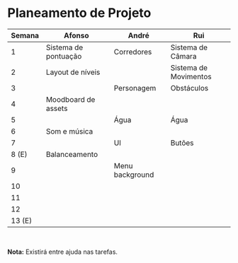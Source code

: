 # Planeamento de Projeto
    

|Semana| Afonso              | André         | Rui                  |
|------| --------------      | ---------     | ---------------------|
|1     | Sistema de pontuação| Corredores    | Sistema de Câmara    |
|2     | Layout de níveis    |               | Sistema de Movimentos|
|3     |                     |Personagem     | Obstáculos           |
|4     | Moodboard de assets |               |                      |
|5     |                     | Água          |  Água                |
|6     | Som e música        |               |                      |
|7     |                     |     UI        |      Butões          |
|8  (E)|Balanceamento        |               |                      |
|9     |                     |Menu background|                      |
|10    |                     |               |                      |
|11    |                     |               |                      |
|12    |                     |               |                      |
|13 (E)|                     |               |                      |

</br>

**Nota:** Existirá entre ajuda nas tarefas.


